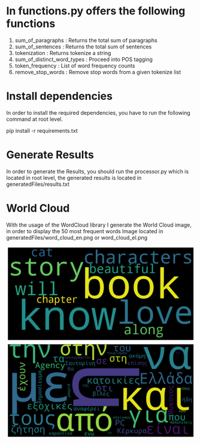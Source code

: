 # In functions.py offers the following functions
1. sum_of_paragraphs : Returns the total sum of paragraphs
2. sum_of_sentences : Returns the total sum of sentences
3. tokenization : Returns tokenize a string
4. sum_of_distinct_word_types : Proceed into POS tagging
5. token_frequency : List of word frequency counts
6. remove_stop_words : Remove stop words from a given tokenize list

# Install dependencies
In order to install the required dependencies, you have to run the following command at root level.

pip install -r requirements.txt

# Generate Results
In order to generate the Results, you should run the processor.py which is located in root level, the generated results is 
located in generatedFiles/results.txt

# World Cloud 
With the usage of the WordCloud library I generate the World Cloud image, in order to display the 50 most frequent words 
Image located in generatedFiles/word_cloud_en.png or word_cloud_el.png

![](generatedFiles/word_cloud_en.png)
![](generatedFiles/word_cloud_el.png)